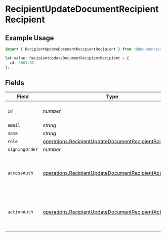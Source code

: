 # RecipientUpdateDocumentRecipientRecipient

## Example Usage

```typescript
import { RecipientUpdateDocumentRecipientRecipient } from "@documenso/sdk-typescript/models/operations";

let value: RecipientUpdateDocumentRecipientRecipient = {
  id: 5881.52,
};
```

## Fields

| Field                                                                                                                          | Type                                                                                                                           | Required                                                                                                                       | Description                                                                                                                    |
| ------------------------------------------------------------------------------------------------------------------------------ | ------------------------------------------------------------------------------------------------------------------------------ | ------------------------------------------------------------------------------------------------------------------------------ | ------------------------------------------------------------------------------------------------------------------------------ |
| `id`                                                                                                                           | *number*                                                                                                                       | :heavy_check_mark:                                                                                                             | The ID of the recipient to update.                                                                                             |
| `email`                                                                                                                        | *string*                                                                                                                       | :heavy_minus_sign:                                                                                                             | N/A                                                                                                                            |
| `name`                                                                                                                         | *string*                                                                                                                       | :heavy_minus_sign:                                                                                                             | N/A                                                                                                                            |
| `role`                                                                                                                         | [operations.RecipientUpdateDocumentRecipientRole](../../models/operations/recipientupdatedocumentrecipientrole.md)             | :heavy_minus_sign:                                                                                                             | N/A                                                                                                                            |
| `signingOrder`                                                                                                                 | *number*                                                                                                                       | :heavy_minus_sign:                                                                                                             | N/A                                                                                                                            |
| `accessAuth`                                                                                                                   | [operations.RecipientUpdateDocumentRecipientAccessAuth](../../models/operations/recipientupdatedocumentrecipientaccessauth.md) | :heavy_minus_sign:                                                                                                             | The type of authentication required for the recipient to access the document.                                                  |
| `actionAuth`                                                                                                                   | [operations.RecipientUpdateDocumentRecipientActionAuth](../../models/operations/recipientupdatedocumentrecipientactionauth.md) | :heavy_minus_sign:                                                                                                             | The type of authentication required for the recipient to sign the document.                                                    |